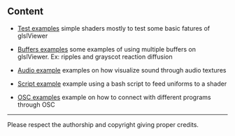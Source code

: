 ## Content

* [Test examples](https://github.com/patriciogonzalezvivo/glslViewer/tree/main/examples/2D/00_tests) simple shaders mostly to test some basic fatures of glslViewer

* [Buffers examples](https://github.com/patriciogonzalezvivo/glslViewer/tree/main/examples/2D/01_buffers) some examples of using multiple buffers on glslViewer. Ex: ripples and grayscot reaction diffusion

* [Audio example](https://github.com/patriciogonzalezvivo/glslViewer/tree/main/examples/2D/03_audio) examples on how visualize sound through audio textures

* [Script example](https://github.com/patriciogonzalezvivo/glslViewer/tree/main/examples/2D/04_scripts) example using a bash script to feed uniforms to a shader

* [OSC examples](https://github.com/patriciogonzalezvivo/glslViewer/tree/main/examples/2D/05_OSC) example on how to connect with different programs through OSC

------------

Please respect the authorship and copyright giving proper credits.